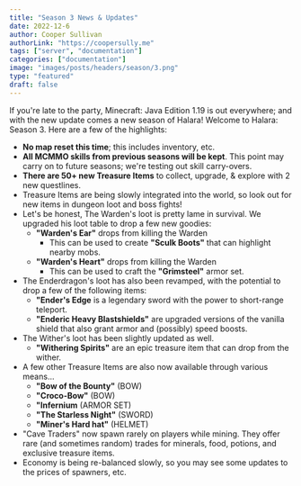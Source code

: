 ```yaml
---
title: "Season 3 News & Updates"
date: 2022-12-6
author: Cooper Sullivan
authorLink: "https://coopersully.me"
tags: ["server", "documentation"]
categories: ["documentation"]
image: "images/posts/headers/season/3.png"
type: "featured"
draft: false
---
```



If you're late to the party, Minecraft: Java Edition 1.19 is out everywhere; and with the new update
comes a new season of Halara! Welcome to Halara: Season 3. Here are a few of the highlights:
	
- **No map reset this time**; this includes inventory, etc.
- **All MCMMO skills from previous seasons will be kept**. This point may carry on to future seasons; we're testing out skill carry-overs.
- **There are 50+ new Treasure Items** to collect, upgrade, & explore with 2 new questlines.
- Treasure Items are being slowly integrated into the world, so look out for new items in dungeon loot and boss fights!
- Let's be honest, The Warden's loot is pretty lame in survival. We upgraded his loot table to drop a few new goodies:
    * **"Warden's Ear"** drops from killing the Warden
		* This can be used to create **"Sculk Boots"** that can highlight nearby mobs.
    * **"Warden's Heart"** drops from killing the Warden
		* This can be used to craft the **"Grimsteel"** armor set.
- The Enderdragon's loot has also been revamped, with the potential to drop a few of the following items:
    * **"Ender's Edge** is a legendary sword with the power to short-range teleport.
    * **"Enderic Heavy Blastshields"** are upgraded versions of the vanilla shield that also grant armor and (possibly) speed boosts.
- The Wither's loot has been slightly updated as well.
    * **"Withering Spirits"** are an epic treasure item that can drop from the wither.
- A few other Treasure Items are also now available through various means...
    * **"Bow of the Bounty"** (BOW)
    * **"Croco-Bow"** (BOW)
    * **"Infernium** (ARMOR SET)
    * **"The Starless Night"** (SWORD)
    * **"Miner's Hard hat"** (HELMET)
- "Cave Traders" now spawn rarely on players while mining. They offer rare (and sometimes random) trades for minerals, food, potions, and exclusive treasure items.
- Economy is being re-balanced slowly, so you may see some updates to the prices of spawners, etc.